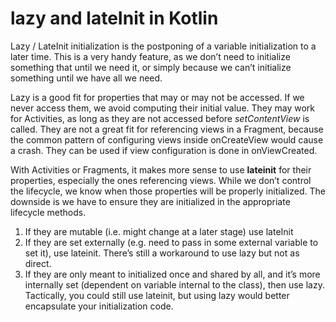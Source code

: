 # lazy and lateInit in Kotlin
Lazy / LateInit initialization is the postponing of a variable initialization to a later time. 
This is a very handy feature, as we don’t need to initialize something that until we need it, or simply because we can’t initialize something until we have all we need.

Lazy is a good fit for properties that may or may not be accessed.
If we never access them, we avoid computing their initial value.
They may work for Activities, as long as they are not accessed before _setContentView_ is called. They are not a great fit for referencing views in a Fragment, because the common pattern of configuring views inside onCreateView would cause a crash. They can be used if view configuration is done in onViewCreated.

With Activities or Fragments, it makes more sense to use **lateinit** for their properties, especially the ones referencing views. While we don’t control the lifecycle, we know when those properties will be properly initialized. The downside is we have to ensure they are initialized in the appropriate lifecycle methods.

1. If they are mutable (i.e. might change at a later stage) use lateInit
2. If they are set externally (e.g. need to pass in some external variable to set it), use lateinit. There’s still a workaround to use lazy but not as direct.
3. If they are only meant to initialized once and shared by all, and it’s more internally set (dependent on variable internal to the class), then use lazy. Tactically, you could still use lateinit, but using lazy would better encapsulate your initialization code.

